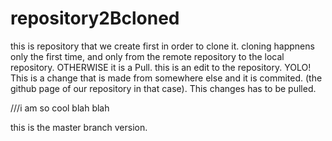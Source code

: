 # repository2Bcloned
this is repository that we create first in order to clone it. cloning happnens only the first time, and only from the remote repository to the local repository. OTHERWISE it is a Pull.
this is an edit to the repository. YOLO!
This is a change that is made from somewhere else and it is commited. (the github page of our repository in that case). This changes has to be pulled.

///i am so cool
 blah blah



this is the master branch version.